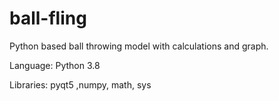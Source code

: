 # ball-fling
Python based ball throwing model with calculations and graph.

Language: Python 3.8

Libraries: pyqt5 ,numpy, math, sys
